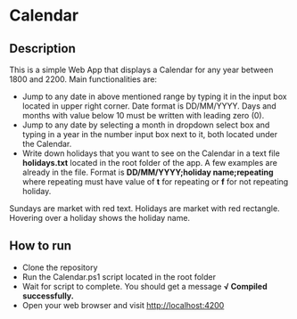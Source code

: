 # Calendar

## Description

This is a simple Web App that displays a Calendar for any year between 1800 and 2200. Main functionalities are:

- Jump to any date in above mentioned range by typing it in the input box located in upper right corner. Date format is DD/MM/YYYY. Days and months with value below 10 must be written with leading zero (0).
- Jump to any date by selecting a month in dropdown select box and typing in a year in the number input box next to it, both located under the Calendar.
- Write down holidays that you want to see on the Calendar in a text file **holidays.txt** located in the root folder of the app. A few examples are already in the file. Format is **DD/MM/YYYY;holiday name;repeating** where repeating must have value of **t** for repeating or **f** for not repeating holiday.

Sundays are market with red text. Holidays are market with red rectangle. Hovering over a holiday shows the holiday name.

## How to run

- Clone the repository
- Run the Calendar.ps1 script located in the root folder
- Wait for script to complete. You should get a message **√ Compiled successfully.**
- Open your web browser and visit [http://localhost:4200](http://localhost:4200/)
